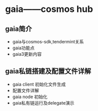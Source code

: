 # gaia——cosmos hub

## gaia简介
+ gaia与cosmos-sdk,tendermint关系
+ gaia功能点
+ gaia3更新内容

## gaia私链搭建及配置文件详解
+ gaia client 初始化文件生成
+ 配置文件详解
+ gaia node 初始化
+ gaia私有链运行及delegate演示
